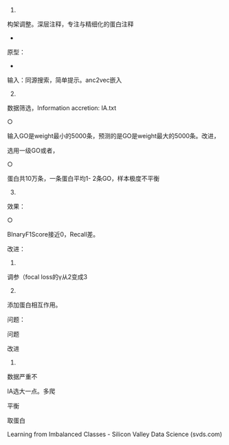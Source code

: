 

1.

构架调整。深层注释，专注与精细化的蛋白注释

-

原型：

-

输入：同源搜索，简单提示。anc2vec嵌入

2.

数据筛选，Information accretion: IA.txt

○

输入GO是weight最小的5000条，预测的是GO是weight最大的5000条。改进，

选用一级GO或者，

○

蛋白共10万条，一条蛋白平均1- 2条GO，样本极度不平衡

3.

效果：

○

BInaryF1Score接近0，Recall差。

改进：

1.

调参（focal loss的γ从2变成3

2.

添加蛋白相互作用。

问题：

问题

改进

1.

数据严重不

IA选大一点。多爬

平衡

取蛋白

Learning from Imbalanced Classes - Silicon
Valley Data Science (svds.com)

